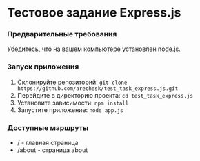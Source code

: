# Тестовое задание Express.js

### Предварительные требования

Убедитесь, что на вашем компьютере установлен node.js.

### Запуск приложения

1. Склонируйте репозиторий: `git clone https://github.com/arechesk/test_task_express.js.git`
2. Перейдите в директорию проекта: `cd test_task_express.js`
3. Установите зависимости: `npm install`
4. Запустите приложение: `node app.js`

### Доступные маршруты

- / - главная страница
- /about - страница about

